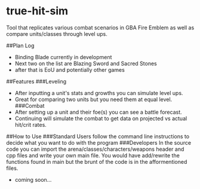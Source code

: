 # true-hit-sim
Tool that replicates various combat scenarios in GBA Fire Emblem as well as compare units/classes through level ups.

##Plan Log
- Binding Blade currently in development
- Next two on the list are Blazing Sword and Sacred Stones
- after that is EoU and potentially other games

##Features
###Leveling
+ After inputting a unit's stats and growths you can simulate level ups.
+ Great for comparing two units but you need them at equal level.
###Combat
+ After setting up a unit and their foe(s) you can see a battle forecast.
+ Continuing will simulate the combat to get data on projected vs actual hit/crit rates. 

##How to Use
###Standard Users
follow the command line instructions to decide what you want to do with the program
###Developers
In the source code you can import the arena/classes/characters/weapons header and cpp files and write your own main file.
You would have add/rewrite the functions found in main but the brunt of the code is in the afformentioned files.
- coming soon...
